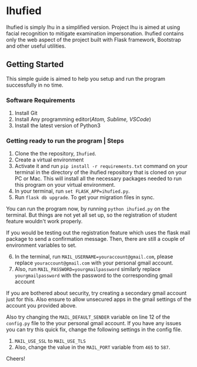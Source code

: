 # Ihufied
Ihufied is simply Ihu in a simplified version. Project Ihu is aimed at using facial recognition to mitigate examination impersonation. Ihufied contains only the web aspect of the project built with Flask framework, Bootstrap and other useful utilities.

## Getting Started
This simple guide is aimed to help you setup and run the program successfully in no time.

### Software Requirements
1. Install Git
2. Install Any programming editor(_Atom, Sublime, VSCode_)
3. Install the latest version of Python3

### Getting ready to run the program | Steps
1. Clone the the repository, `Ihufied`.
2. Create a virtual environment
3. Activate it and run ```pip install -r requirements.txt``` command on your terminal in the directory of the ihufied repository that is cloned on your PC or Mac. This will install all the necessary packages needed to run this program on your virtual environment.
4. In your terminal, run ```set FLASK_APP=ihufied.py```.
5. Run ```flask db upgrade```. To get your migration files in sync.

You can run the program now, by running ```python ihufied.py``` on the terminal. But things are not yet all set up, so the registration of student feature wouldn't work properly.

If you would be testing out the registration feature which uses the flask mail package to send a confirmation message. Then, there are still a couple of environment variables to set.

6. In the terminal, run ```MAIL_USERNAME=youraccount@gmail.com```, please replace `youraccount@gmail.com` with your personal gmail account.
7. Also, run `MAIL_PASSWORD=yourgmailpassword` similarly replace `yourgmailpassword` with the password to the corresponding gmail account

If you are bothered about security, try creating a secondary gmail account just for this. Also ensure to allow unsecured apps in the gmail settings of the account you provided above.

Also try changing the `MAIL_DEFAULT_SENDER` variable on line 12 of the `config.py` file to the your personal gmail account. If you have any issues you can try this quick fix, change the following settings in the config file.
1. `MAIL_USE_SSL` to `MAIL_USE_TLS`
2. Also, change the value in the `MAIL_PORT` variable from `465` to `587`.

Cheers!

